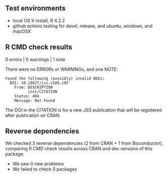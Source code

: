 ## Test environments
* local OS X install, R 4.2.2
* github actions testing for devel, release, and ubuntu, windows, and macOSX

## R CMD check results
0 errors | 0 warnings | 1 note

There were no ERRORs or WARNINGs, and one NOTE:

```
Found the following (possibly) invalid DOIs:
  DOI: 10.18637/jss.v105.i07
    From: DESCRIPTION
          inst/CITATION
    Status: 404
    Message: Not Found
```

The DOI in the CITATION is for a new JSS publication that will be registered after publication on CRAN.

## Reverse dependencies

We checked 3 reverse dependencies (2 from CRAN + 1 from Bioconductor), comparing R CMD check results across CRAN and dev versions of this package.

 * We saw 0 new problems
 * We failed to check 0 packages

